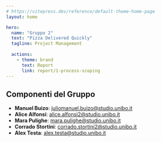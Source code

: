 ```yaml
---
# https://vitepress.dev/reference/default-theme-home-page
layout: home

hero:
  name: "Gruppo 2"
  text: "Pizza Delivered Quickly"
  tagline: Project Management
  
  actions:
    - theme: brand
      text: Report
      link: report/1-process-scoping
---
```


## Componenti del Gruppo

- **Manuel Buizo**: juliomanuel.buizo@studio.unibo.it 
- **Alice Alfonsi**: alice.alfonsi2@studio.unibo.it
- **Mara Pulighe**: mara.pulighe@studio.unibo.it
- **Corrado Stortini**: corrado.stortini2@studio.unibo.it
- **Alex Testa**: alex.testa@studio.unibo.it

